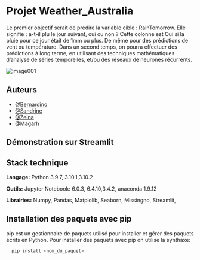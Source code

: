 # Projet Weather_Australia
Le premier objectif serait de prédire la variable cible : RainTomorrow. Elle signifie : a-t-il plu le jour suivant, oui ou non ? Cette colonne est Oui si la pluie pour ce jour était de 1mm ou plus.
De même pour des prédictions de vent ou température.
Dans un second temps, on pourra effectuer des prédictions à long terme, en utilisant des techniques mathématiques d’analyse de séries temporelles, et/ou des réseaux de neurones récurrents.

![image001](https://user-images.githubusercontent.com/108948949/178120886-b26e8d2c-e036-47c8-a337-af69d74236c9.jpg)

## Auteurs

- [@Bernardino](https://github.com/mbsz21/autraliaWeather)
- [@Sandrine](https://github.com/mbsz21/autraliaWeather)
- [@Zeina](https://github.com/mbsz21/autraliaWeather)
- [@Magarh](https://github.com/mbsz21/autraliaWeather)

## Démonstration sur Streamlit


## Stack technique

**Langage:** Python 3.9.7, 3.10.1,3.10.2

**Outils:** Jupyter Notebook: 6.0.3, 6.4.10,3.4.2, anaconda 1.9.12

**Librairies:** Numpy, Pandas, Matplolib, Seaborn, Missingno, Streamlit, 

## Installation des paquets avec pip

pip est un gestionnaire de paquets utilisé pour installer et gérer des paquets écrits en Python.
Pour installer des paquets avec pip on utilise la synthaxe:

```bash
  pip install <nom_du_paquet>

```
    
